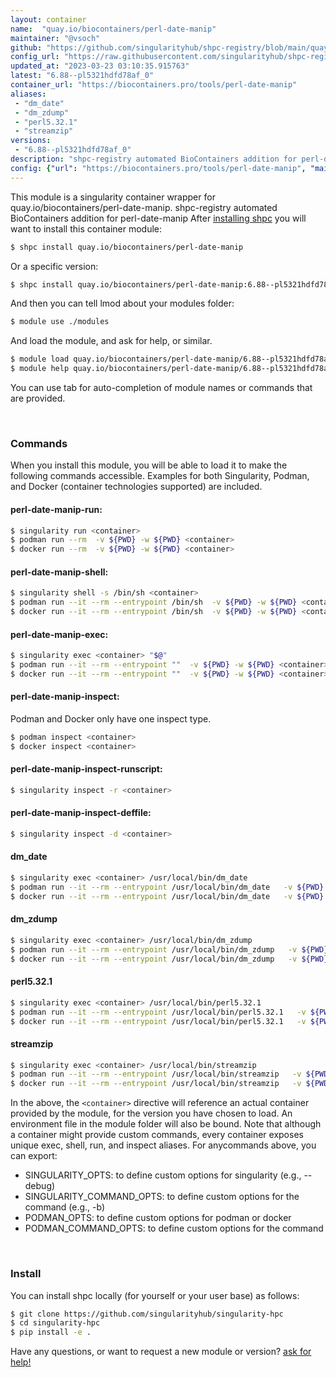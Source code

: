 ```yaml
---
layout: container
name:  "quay.io/biocontainers/perl-date-manip"
maintainer: "@vsoch"
github: "https://github.com/singularityhub/shpc-registry/blob/main/quay.io/biocontainers/perl-date-manip/container.yaml"
config_url: "https://raw.githubusercontent.com/singularityhub/shpc-registry/main/quay.io/biocontainers/perl-date-manip/container.yaml"
updated_at: "2023-03-23 03:10:35.915763"
latest: "6.88--pl5321hdfd78af_0"
container_url: "https://biocontainers.pro/tools/perl-date-manip"
aliases:
 - "dm_date"
 - "dm_zdump"
 - "perl5.32.1"
 - "streamzip"
versions:
 - "6.88--pl5321hdfd78af_0"
description: "shpc-registry automated BioContainers addition for perl-date-manip"
config: {"url": "https://biocontainers.pro/tools/perl-date-manip", "maintainer": "@vsoch", "description": "shpc-registry automated BioContainers addition for perl-date-manip", "latest": {"6.88--pl5321hdfd78af_0": "sha256:40d5912a2e28cd49e7400f1c77f201b0a479b0636e53929f20c2c1ff36b4d260"}, "tags": {"6.88--pl5321hdfd78af_0": "sha256:40d5912a2e28cd49e7400f1c77f201b0a479b0636e53929f20c2c1ff36b4d260"}, "docker": "quay.io/biocontainers/perl-date-manip", "aliases": {"dm_date": "/usr/local/bin/dm_date", "dm_zdump": "/usr/local/bin/dm_zdump", "perl5.32.1": "/usr/local/bin/perl5.32.1", "streamzip": "/usr/local/bin/streamzip"}}
---
```


This module is a singularity container wrapper for quay.io/biocontainers/perl-date-manip.
shpc-registry automated BioContainers addition for perl-date-manip
After [installing shpc](#install) you will want to install this container module:


```bash
$ shpc install quay.io/biocontainers/perl-date-manip
```

Or a specific version:

```bash
$ shpc install quay.io/biocontainers/perl-date-manip:6.88--pl5321hdfd78af_0
```

And then you can tell lmod about your modules folder:

```bash
$ module use ./modules
```

And load the module, and ask for help, or similar.

```bash
$ module load quay.io/biocontainers/perl-date-manip/6.88--pl5321hdfd78af_0
$ module help quay.io/biocontainers/perl-date-manip/6.88--pl5321hdfd78af_0
```

You can use tab for auto-completion of module names or commands that are provided.

<br>

### Commands

When you install this module, you will be able to load it to make the following commands accessible.
Examples for both Singularity, Podman, and Docker (container technologies supported) are included.

#### perl-date-manip-run:

```bash
$ singularity run <container>
$ podman run --rm  -v ${PWD} -w ${PWD} <container>
$ docker run --rm  -v ${PWD} -w ${PWD} <container>
```

#### perl-date-manip-shell:

```bash
$ singularity shell -s /bin/sh <container>
$ podman run --it --rm --entrypoint /bin/sh  -v ${PWD} -w ${PWD} <container>
$ docker run --it --rm --entrypoint /bin/sh  -v ${PWD} -w ${PWD} <container>
```

#### perl-date-manip-exec:

```bash
$ singularity exec <container> "$@"
$ podman run --it --rm --entrypoint ""  -v ${PWD} -w ${PWD} <container> "$@"
$ docker run --it --rm --entrypoint ""  -v ${PWD} -w ${PWD} <container> "$@"
```

#### perl-date-manip-inspect:

Podman and Docker only have one inspect type.

```bash
$ podman inspect <container>
$ docker inspect <container>
```

#### perl-date-manip-inspect-runscript:

```bash
$ singularity inspect -r <container>
```

#### perl-date-manip-inspect-deffile:

```bash
$ singularity inspect -d <container>
```


#### dm_date

```bash
$ singularity exec <container> /usr/local/bin/dm_date
$ podman run --it --rm --entrypoint /usr/local/bin/dm_date   -v ${PWD} -w ${PWD} <container> -c " $@"
$ docker run --it --rm --entrypoint /usr/local/bin/dm_date   -v ${PWD} -w ${PWD} <container> -c " $@"
```


#### dm_zdump

```bash
$ singularity exec <container> /usr/local/bin/dm_zdump
$ podman run --it --rm --entrypoint /usr/local/bin/dm_zdump   -v ${PWD} -w ${PWD} <container> -c " $@"
$ docker run --it --rm --entrypoint /usr/local/bin/dm_zdump   -v ${PWD} -w ${PWD} <container> -c " $@"
```


#### perl5.32.1

```bash
$ singularity exec <container> /usr/local/bin/perl5.32.1
$ podman run --it --rm --entrypoint /usr/local/bin/perl5.32.1   -v ${PWD} -w ${PWD} <container> -c " $@"
$ docker run --it --rm --entrypoint /usr/local/bin/perl5.32.1   -v ${PWD} -w ${PWD} <container> -c " $@"
```


#### streamzip

```bash
$ singularity exec <container> /usr/local/bin/streamzip
$ podman run --it --rm --entrypoint /usr/local/bin/streamzip   -v ${PWD} -w ${PWD} <container> -c " $@"
$ docker run --it --rm --entrypoint /usr/local/bin/streamzip   -v ${PWD} -w ${PWD} <container> -c " $@"
```



In the above, the `<container>` directive will reference an actual container provided
by the module, for the version you have chosen to load. An environment file in the
module folder will also be bound. Note that although a container
might provide custom commands, every container exposes unique exec, shell, run, and
inspect aliases. For anycommands above, you can export:

 - SINGULARITY_OPTS: to define custom options for singularity (e.g., --debug)
 - SINGULARITY_COMMAND_OPTS: to define custom options for the command (e.g., -b)
 - PODMAN_OPTS: to define custom options for podman or docker
 - PODMAN_COMMAND_OPTS: to define custom options for the command

<br>

### Install

You can install shpc locally (for yourself or your user base) as follows:

```bash
$ git clone https://github.com/singularityhub/singularity-hpc
$ cd singularity-hpc
$ pip install -e .
```

Have any questions, or want to request a new module or version? [ask for help!](https://github.com/singularityhub/singularity-hpc/issues)
